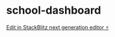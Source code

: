 # school-dashboard

[Edit in StackBlitz next generation editor ⚡️](https://stackblitz.com/~/github.com/mylo1-team/school-dashboard)